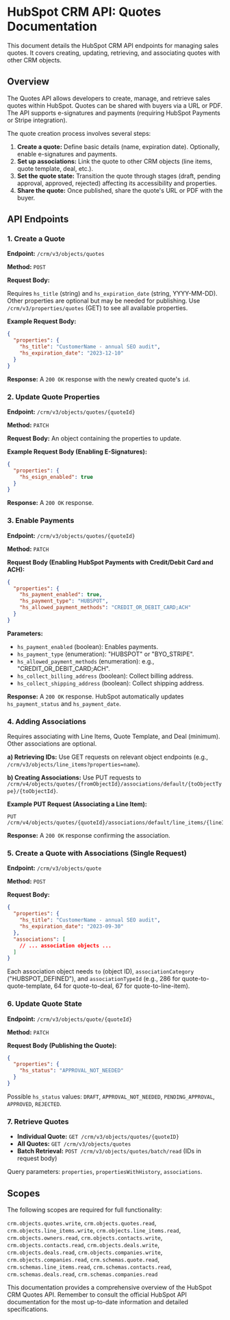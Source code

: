 # HubSpot CRM API: Quotes Documentation

This document details the HubSpot CRM API endpoints for managing sales quotes.  It covers creating, updating, retrieving, and associating quotes with other CRM objects.

## Overview

The Quotes API allows developers to create, manage, and retrieve sales quotes within HubSpot. Quotes can be shared with buyers via a URL or PDF.  The API supports e-signatures and payments (requiring HubSpot Payments or Stripe integration).

The quote creation process involves several steps:

1. **Create a quote:**  Define basic details (name, expiration date). Optionally, enable e-signatures and payments.
2. **Set up associations:** Link the quote to other CRM objects (line items, quote template, deal, etc.).
3. **Set the quote state:**  Transition the quote through stages (draft, pending approval, approved, rejected) affecting its accessibility and properties.
4. **Share the quote:** Once published, share the quote's URL or PDF with the buyer.

## API Endpoints

### 1. Create a Quote

**Endpoint:** `/crm/v3/objects/quotes`

**Method:** `POST`

**Request Body:**

Requires `hs_title` (string) and `hs_expiration_date` (string, YYYY-MM-DD).  Other properties are optional but may be needed for publishing.  Use `/crm/v3/properties/quotes` (GET) to see all available properties.

**Example Request Body:**

```json
{
  "properties": {
    "hs_title": "CustomerName - annual SEO audit",
    "hs_expiration_date": "2023-12-10"
  }
}
```

**Response:**  A `200 OK` response with the newly created quote's `id`.

### 2. Update Quote Properties

**Endpoint:** `/crm/v3/objects/quotes/{quoteId}`

**Method:** `PATCH`

**Request Body:**  An object containing the properties to update.

**Example Request Body (Enabling E-Signatures):**

```json
{
  "properties": {
    "hs_esign_enabled": true
  }
}
```

**Response:** A `200 OK` response.

### 3. Enable Payments

**Endpoint:** `/crm/v3/objects/quotes/{quoteId}`

**Method:** `PATCH`

**Request Body (Enabling HubSpot Payments with Credit/Debit Card and ACH):**

```json
{
  "properties": {
    "hs_payment_enabled": true,
    "hs_payment_type": "HUBSPOT",
    "hs_allowed_payment_methods": "CREDIT_OR_DEBIT_CARD;ACH"
  }
}
```

**Parameters:**

* `hs_payment_enabled` (boolean): Enables payments.
* `hs_payment_type` (enumeration): "HUBSPOT" or "BYO_STRIPE".
* `hs_allowed_payment_methods` (enumeration): e.g., "CREDIT_OR_DEBIT_CARD;ACH".
* `hs_collect_billing_address` (boolean): Collect billing address.
* `hs_collect_shipping_address` (boolean): Collect shipping address.

**Response:** A `200 OK` response.  HubSpot automatically updates `hs_payment_status` and `hs_payment_date`.

### 4. Adding Associations

Requires associating with Line Items, Quote Template, and Deal (minimum).  Other associations are optional.

**a) Retrieving IDs:** Use GET requests on relevant object endpoints (e.g., `/crm/v3/objects/line_items?properties=name`).

**b) Creating Associations:**  Use PUT requests to `/crm/v4/objects/quotes/{fromObjectId}/associations/default/{toObjectType}/{toObjectId}`.

**Example PUT Request (Associating a Line Item):**

```
PUT /crm/v4/objects/quotes/{quoteId}/associations/default/line_items/{lineItemId}
```

**Response:** A `200 OK` response confirming the association.


### 5. Create a Quote with Associations (Single Request)

**Endpoint:** `/crm/v3/objects/quote`

**Method:** `POST`

**Request Body:**

```json
{
  "properties": {
    "hs_title": "CustomerName - annual SEO audit",
    "hs_expiration_date": "2023-09-30"
  },
  "associations": [
    // ... association objects ...
  ]
}
```

Each association object needs `to` (object ID), `associationCategory` ("HUBSPOT_DEFINED"), and `associationTypeId` (e.g., 286 for quote-to-quote-template, 64 for quote-to-deal, 67 for quote-to-line-item).

### 6. Update Quote State

**Endpoint:** `/crm/v3/objects/quote/{quoteId}`

**Method:** `PATCH`

**Request Body (Publishing the Quote):**

```json
{
  "properties": {
    "hs_status": "APPROVAL_NOT_NEEDED" 
  }
}
```

Possible `hs_status` values: `DRAFT`, `APPROVAL_NOT_NEEDED`, `PENDING_APPROVAL`, `APPROVED`, `REJECTED`.

### 7. Retrieve Quotes

* **Individual Quote:** `GET /crm/v3/objects/quotes/{quoteID}`
* **All Quotes:** `GET /crm/v3/objects/quotes`
* **Batch Retrieval:** `POST /crm/v3/objects/quotes/batch/read` (IDs in request body)

Query parameters: `properties`, `propertiesWithHistory`, `associations`.


## Scopes

The following scopes are required for full functionality:

`crm.objects.quotes.write`, `crm.objects.quotes.read`, `crm.objects.line_items.write`, `crm.objects.line_items.read`, `crm.objects.owners.read`, `crm.objects.contacts.write`, `crm.objects.contacts.read`, `crm.objects.deals.write`, `crm.objects.deals.read`, `crm.objects.companies.write`, `crm.objects.companies.read`, `crm.schemas.quote.read`, `crm.schemas.line_items.read`, `crm.schemas.contacts.read`, `crm.schemas.deals.read`, `crm.schemas.companies.read`


This documentation provides a comprehensive overview of the HubSpot CRM Quotes API. Remember to consult the official HubSpot API documentation for the most up-to-date information and detailed specifications.

